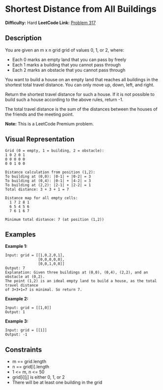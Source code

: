 # Shortest Distance from All Buildings

**Difficulty:** Hard
**LeetCode Link:** [Problem 317](https://leetcode.com/problems/shortest-distance-from-all-buildings/)

## Description
You are given an m x n grid grid of values 0, 1, or 2, where:
- Each 0 marks an empty land that you can pass by freely
- Each 1 marks a building that you cannot pass through
- Each 2 marks an obstacle that you cannot pass through

You want to build a house on an empty land that reaches all buildings in the shortest total travel distance. You can only move up, down, left, and right.

Return the shortest travel distance for such a house. If it is not possible to build such a house according to the above rules, return -1.

The total travel distance is the sum of the distances between the houses of the friends and the meeting point.

**Note:** This is a LeetCode Premium problem.

## Visual Representation

```
Grid (0 = empty, 1 = building, 2 = obstacle):
1 0 2 0 1
0 0 0 0 0
0 0 1 0 0

Distance calculation from position (1,2):
To building at (0,0): |0-1| + |0-2| = 3
To building at (0,4): |0-1| + |4-2| = 3
To building at (2,2): |2-1| + |2-2| = 1
Total distance: 3 + 3 + 1 = 7

Distance map for all empty cells:
  1 7 2 8 1
  6 5 4 5 6
  7 6 1 6 7

Minimum total distance: 7 (at position (1,2))
```

## Examples

**Example 1:**
```
Input: grid = [[1,0,2,0,1],
               [0,0,0,0,0],
               [0,0,1,0,0]]
Output: 7
Explanation: Given three buildings at (0,0), (0,4), (2,2), and an obstacle at (0,2).
The point (1,2) is an ideal empty land to build a house, as the total travel distance
of 3+3+1=7 is minimal. So return 7.
```

**Example 2:**
```
Input: grid = [[1,0]]
Output: 1
```

**Example 3:**
```
Input: grid = [[1]]
Output: -1
```

## Constraints
- m == grid.length
- n == grid[i].length
- 1 <= m, n <= 50
- grid[i][j] is either 0, 1, or 2
- There will be at least one building in the grid
